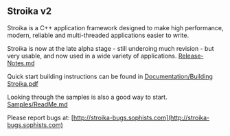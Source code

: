 ﻿Stroika v2
----------

Stroika is a C++ application framework designed to make high performance, 
modern, reliable and multi-threaded applications easier to write.

Stroika is now at the late alpha stage - still underoing much revision - but
very usable, and now used in a wide variety of applications.
	[Release-Notes.md](Release-Notes.md)

Quick start building instructions can be found in
	[Documentation/Building Stroika.pdf](Documentation/Building%20Stroika.pdf)

Looking through the samples is also a good way to start.
	[Samples/ReadMe.md](Samples/ReadMe.md)

Please report bugs at:
	[http://stroika-bugs.sophists.com](http://stroika-bugs.sophists.com)
